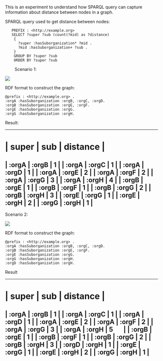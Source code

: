 This is an experiment to understand how SPARQL query can capture information about distance between nodes in a graph.

SPARQL query used to get distance between nodes:
        
       PREFIX : <http://example.org> 
       SELECT ?super ?sub (count(?mid) as ?distance) 
        { 
          ?super :hasSuborganization* ?mid .
          ?mid :hasSuborganization+ ?sub .
        }
        GROUP BY ?super ?sub 
        ORDER BY ?super ?sub
        
 Scenario 1: 

![](https://github.com/idaks/DataONE-Prov-Summer-2017/blob/master/examples/distance_between_nodes/Graph_1.png)

RDF format to construct the graph:

    @prefix : <http://example.org> .
    :orgA :hasSuborganization :orgB, :orgC, :orgD.
    :orgB :hasSuborganization :orgE, :orgF.
    :orgE :hasSuborganization :orgG.
    :orgG :hasSuborganization :orgH.
    
Result:

----------------------------
| super | sub   | distance |    
============================
| :orgA | :orgB | 1        |
| :orgA | :orgC | 1        |
| :orgA | :orgD | 1        |
| :orgA | :orgE | 2        |
| :orgA | :orgF | 2        |
| :orgA | :orgG | 3        |
| :orgA | :orgH | 4        |
| :orgB | :orgE | 1        |
| :orgB | :orgF | 1        |
| :orgB | :orgG | 2        |
| :orgB | :orgH | 3        |
| :orgE | :orgG | 1        |
| :orgE | :orgH | 2        |
| :orgG | :orgH | 1        |
----------------------------

 Scenario 2: 

![](https://github.com/idaks/DataONE-Prov-Summer-2017/blob/master/examples/distance_between_nodes/Graph_2.png)

RDF format to construct the graph:

    @prefix : <http://example.org> .
    :orgA :hasSuborganization :orgB, :orgC, :orgD.
    :orgB :hasSuborganization :orgE, :orgF.
    :orgE :hasSuborganization :orgG.
    :orgG :hasSuborganization :orgH.
    :orgD :hasSuborganization :orgH.
    
Result

----------------------------
| super | sub   | distance |
============================
| :orgA | :orgB | 1        |
| :orgA | :orgC | 1        |
| :orgA | :orgD | 1        |
| :orgA | :orgE | 2        |
| :orgA | :orgF | 2        |
| :orgA | :orgG | 3        |
| :orgA | :orgH | 5        |
| :orgB | :orgE | 1        |
| :orgB | :orgF | 1        |
| :orgB | :orgG | 2        |
| :orgB | :orgH | 3        |
| :orgD | :orgH | 1        |
| :orgE | :orgG | 1        |
| :orgE | :orgH | 2        |
| :orgG | :orgH | 1        |
----------------------------
